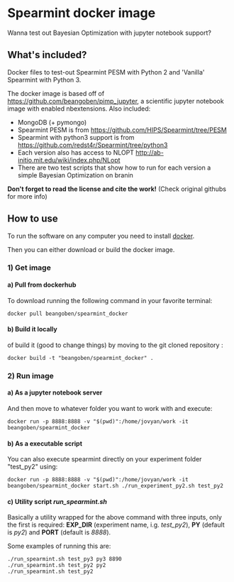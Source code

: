 # Spearmint docker image

Wanna test out Bayesian Optimization with jupyter notebook support?

## What's included?

Docker files to test-out Spearmint PESM with Python 2 and 'Vanilla' Spearmint with Python 3.

The docker image is based off of <https://github.com/beangoben/pimp_jupyter>, a scientific jupyter notebook image with enabled nbextensions. Also included:

- MongoDB (+ pymongo)
- Spearmint PESM is from <https://github.com/HIPS/Spearmint/tree/PESM>
- Spearmint with python3 support is from <https://github.com/redst4r/Spearmint/tree/python3>
- Each version also has access to NLOPT <http://ab-initio.mit.edu/wiki/index.php/NLopt>
- There are two test scripts that show how to run for each version a simple Bayesian Optimization on branin

**Don't forget to read the license and cite the work!** (Check original githubs for more info)

## How to use

To run the software on any computer you need to install [docker](https://www.docker.com/).

Then you can either download or build the docker image.

### 1) Get image
#### a) Pull from dockerhub
To download running the following command in your favorite terminal:

```
docker pull beangoben/spearmint_docker
```
#### b) Build it locally
of build it (good to change things) by moving to the git cloned repository :

```
docker build -t "beangoben/spearmint_docker" .
```
### 2) Run image

#### a) As a jupyter notebook server
And then move to whatever folder you want to work with and execute:

```
docker run -p 8888:8888 -v "$(pwd)":/home/jovyan/work -it beangoben/spearmint_docker
```

#### b) As a executable script

You can also execute spearmint directly on your experiment folder "test_py2" using:


```
docker run -p 8888:8888 -v "$(pwd)":/home/jovyan/work -it beangoben/spearmint_docker start.sh ./run_experiment_py2.sh test_py2
```

#### c) Utility script *run_spearmint.sh*

Basically a utility wrapped for the above command with three inputs, only the first is required: **EXP_DIR** (experiment name, i.g. *test_py2*), **PY** (default is *py2*) and **PORT** (default is *8888*).

Some examples of running this are:
```
./run_spearmint.sh test_py3 py3 8890
./run_spearmint.sh test_py2 py2
./run_spearmint.sh test_py2
```